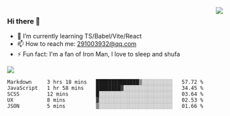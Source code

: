 <img align='right' src='https://github-readme-stats.vercel.app/api?username=niaogege&show_icons=true&theme=radical'/>

### Hi there 👋

- 🌱 I’m currently learning TS/Babel/Vite/React
- 📫 How to reach me: 291003932@qq.com
- ⚡ Fun fact:  I'm a fan of Iron Man, I love to sleep and shufa

![](https://github-readme-stats.vercel.app/api/top-langs/?username=niaogege&layout=compact)

<!--START_SECTION:waka-->
```text
Markdown     3 hrs 18 mins   ██████████████▒░░░░░░░░░░   57.72 % 
JavaScript   1 hr 58 mins    ████████▓░░░░░░░░░░░░░░░░   34.45 % 
SCSS         12 mins         █░░░░░░░░░░░░░░░░░░░░░░░░   03.64 % 
UX           8 mins          ▓░░░░░░░░░░░░░░░░░░░░░░░░   02.53 % 
JSON         5 mins          ▒░░░░░░░░░░░░░░░░░░░░░░░░   01.66 % 
```
<!--END_SECTION:waka-->
